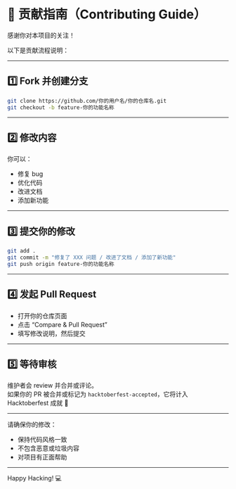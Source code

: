 # 🤝 贡献指南（Contributing Guide）

感谢你对本项目的关注！

以下是贡献流程说明：

---

## 1️⃣ Fork 并创建分支
```bash
git clone https://github.com/你的用户名/你的仓库名.git
git checkout -b feature-你的功能名称
```

---

## 2️⃣ 修改内容
你可以：
- 修复 bug
- 优化代码
- 改进文档
- 添加新功能

---

## 3️⃣ 提交你的修改
```bash
git add .
git commit -m "修复了 XXX 问题 / 改进了文档 / 添加了新功能"
git push origin feature-你的功能名称
```

---

## 4️⃣ 发起 Pull Request
- 打开你的仓库页面  
- 点击 “Compare & Pull Request”  
- 填写修改说明，然后提交  

---

## 5️⃣ 等待审核
维护者会 review 并合并或评论。  
如果你的 PR 被合并或标记为 `hacktoberfest-accepted`，它将计入 Hacktoberfest 成就 🎉

---

请确保你的修改：
- 保持代码风格一致  
- 不包含恶意或垃圾内容  
- 对项目有正面帮助  

---

Happy Hacking! 💻
